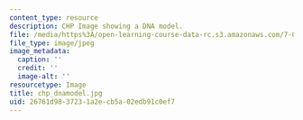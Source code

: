 ```yaml
---
content_type: resource
description: CHP Image showing a DNA model.
file: /media/https%3A/open-learning-course-data-rc.s3.amazonaws.com/7-03-genetics-fall-2004/26761d9837231a2ecb5a02edb91c0ef7_chp_dnamodel.jpg
file_type: image/jpeg
image_metadata:
  caption: ''
  credit: ''
  image-alt: ''
resourcetype: Image
title: chp_dnamodel.jpg
uid: 26761d98-3723-1a2e-cb5a-02edb91c0ef7
---
```

